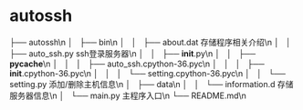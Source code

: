 # autossh

├── autossh\n
│   ├── bin\n
│   │   ├── about.dat 存储程序相关介绍\n
│   │   ├── auto_ssh.py  ssh登录服务器\n
│   │   ├── __init__.py\n
│   │   ├── __pycache__\n
│   │   │   ├── auto_ssh.cpython-36.pyc\n
│   │   │   ├── __init__.cpython-36.pyc\n
│   │   │   └── setting.cpython-36.pyc\n
│   │   └── setting.py  添加/删除主机信息\n
│   ├── data\n
│   │   └── information.d 存储服务器信息\n
│   └── main.py 主程序入口\n
└── README.md\n
